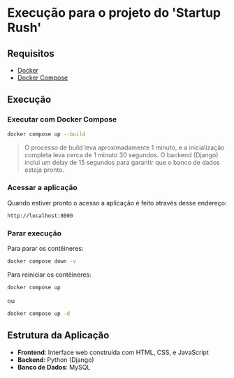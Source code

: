 # Execução para o projeto do 'Startup Rush'

## Requisitos

- [Docker](https://www.docker.com/get-started)
- [Docker Compose](https://docs.docker.com/compose/install/)

## Execução

### Executar com Docker Compose

```bash
docker compose up --build
```

> O processo de build leva aproximadamente 1 minuto, e a inicialização completa leva cerca de 1 minuto 30 segundos. O backend (Django) inclui um delay de 15 segundos para garantir que o banco de dados esteja pronto.

### Acessar a aplicação

Quando estiver pronto o acesso a aplicação é feito através desse endereço:

```
http://localhost:8000
```

### Parar execução

Para parar os contêineres:

```bash
docker compose down -v
```

Para reiniciar os contêineres:

```bash
docker compose up
```
ou

```bash
docker compose up -d
```

## Estrutura da Aplicação

- **Frontend**: Interface web construída com HTML, CSS, e JavaScript
- **Backend**: Python (Django) 
- **Banco de Dados**: MySQL

